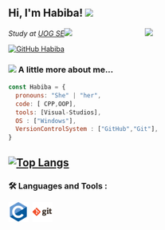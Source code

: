 <h2> Hi, I'm Habiba! <img src="https://media.giphy.com/media/mGcNjsfWAjY5AEZNw6/giphy.gif" width="50"></h2>

<img align='right' src="https://media.giphy.com/media/M9gbBd9nbDrOTu1Mqx/giphy.gif" width="230">
<p><em>Study at <a href="https://uog.edu.pk/">UOG SE</a><img src="https://media.giphy.com/media/XbxTN4g1k2EeYvFe5e/giphy.gif" width="30"> </br>

</em></p>
[![GitHub Habiba](https://img.shields.io/github/followers/Habiba023?label=follow&style=social)](https://github.com/Habiba023)
<img src="https://komarev.com/ghpvc/?username=your-github-Habiba023&style=flat-square&color=blue" alt=""/>

### <img src="https://media.giphy.com/media/VgCDAzcKvsR6OM0uWg/giphy.gif" width="50"> A little more about me...  
```javascript
const Habiba = {
  pronouns: "She" | "her",
  code: [ CPP,OOP],
  tools: [Visual-Studios],
  OS : ["Windows"],
  VersionControlSystem : ["GitHub","Git"],
}
```
[![Top Langs](https://github-readme-stats.vercel.app/api/top-langs/?username=Habiba023&layout=compact&theme=vision-friendly-dark)](https://github.com/anuraghazra/github-readme-stats)
---
  ### :hammer_and_wrench: Languages and Tools :
  <div>
  
  <img src="https://github.com/devicons/devicon/blob/master/icons/c/c-original.svg" title="HTML5" alt="HTML" width="40" height="40"/>&nbsp;
  <img src="https://github.com/devicons/devicon/blob/master/icons/git/git-original-wordmark.svg" title="Git" alt="Git" width="40" height="40"/>
</div>

